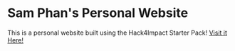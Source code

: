 # Sam Phan's Personal Website

This is a personal website built using the Hack4Impact Starter Pack!
<You can add any description you want here.>
[Visit it Here!](https://LambNNot2.github.io)
